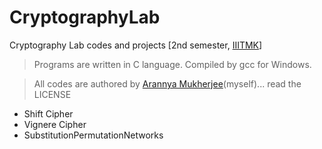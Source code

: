 # CryptographyLab
Cryptography Lab codes and projects [2nd semester, [IIITMK](http://www.iiitmk.ac.in)]

>Programs are written in C language. Compiled by gcc for Windows.

>All codes are authored by [Arannya Mukherjee](http://about.me/arannyamukherjee)(myself)... read the LICENSE

* Shift Cipher
* Vignere Cipher
* SubstitutionPermutationNetworks
